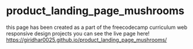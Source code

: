 # product_landing_page_mushrooms
this page has been created as a part of the freecodecamp curriculum web responsive design projects
you can see the live page here!
https://giridhar0025.github.io/product_landing_page_mushrooms/
